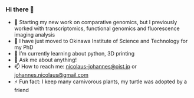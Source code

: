 ### Hi there 👋

<!--
**johannesnicolaus/johannesnicolaus** is a ✨ _special_ ✨ repository because its `README.md` (this file) appears on your GitHub profile.
-->

- 🔭 Starting my new work on comparative genomics, but I previously worked with transcriptomics, functional genomics and fluorescence imaging analysis
- 🏫 I have just moved to Okinawa Institute of Science and Technology for my PhD
- 🌱 I’m currently learning about python, 3D printing
- 💬 Ask me about anything!
- 📫 How to reach me: nicolaus-johannes@oist.jp or johannes.nicolaus@gmail.com
- ⚡ Fun fact: I keep many carnivorous plants, my turtle was adopted by a friend

